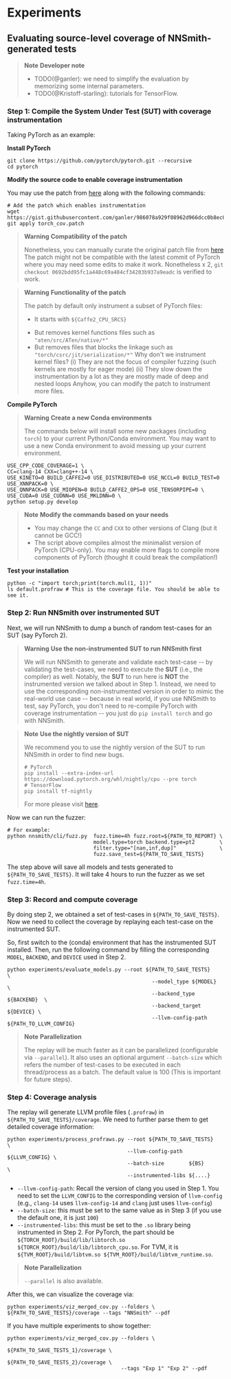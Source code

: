 # Experiments

## Evaluating source-level coverage of NNSmith-generated tests

> **Note** **Developer note**
>
> - TODO(@ganler): we need to simplify the evaluation by memorizing some internal parameters.
> - TODO(@Kristoff-starling): tutorials for TensorFlow.

### Step 1: Compile the System Under Test (SUT) with coverage instrumentation

Taking PyTorch as an example:

**Install PyTorch**

```shell
git clone https://github.com/pytorch/pytorch.git --recursive
cd pytorch
```

**Modify the source code to enable coverage instrumentation**

You may use the patch from [here](https://gist.github.com/ganler/986078a929f08962d966dcc0b8ec0ebe) along with the following commands:

```shell
# Add the patch which enables instrumentation
wget https://gist.githubusercontent.com/ganler/986078a929f08962d966dcc0b8ec0ebe/raw/f00502c86127b4a1867c99c3c2d5879f8c223460/torch_cov.patch
git apply torch_cov.patch
```

> **Warning** **Compatibility of the patch**
>
> Nonetheless, you can manually curate the original patch file from [here](https://gist.github.com/ganler/986078a929f08962d966dcc0b8ec0ebe)
> The patch might not be compatible with the latest commit of PyTorch where you may need some edits to make it work.
> Nonetheless x 2, `git checkout 0692bdd95fc1a448c69a484cf34203b937a9eadc` is verified to work.

> **Warning** **Functionality of the patch**
>
> The patch by default only instrument a subset of PyTorch files:
> + It starts with `${Caffe2_CPU_SRCS}`
> - But removes kernel functions files such as `"aten/src/ATen/native/*"`
> - But removes files that blocks the linkage such as `"torch/csrc/jit/serialization/*"`
> Why don't we instrument kernel files?
> (i)  They are not the focus of compiler fuzzing (such kernels are mostly for eager mode)
> (ii) They slow down the instrumentation by a lot as they are mostly made of deep and nested loops
> Anyhow, you can modify the patch to instrument more files.

**Compile PyTorch**

> **Warning** **Create a new Conda environments**
>
> The commands below will install some new packages (including `torch`) to your current Python/Conda environment.
> You may want to use a new Conda environment to avoid messing up your current environment.

```shell
USE_CPP_CODE_COVERAGE=1 \
CC=clang-14 CXX=clang++-14 \
USE_KINETO=0 BUILD_CAFFE2=0 USE_DISTRIBUTED=0 USE_NCCL=0 BUILD_TEST=0 USE_XNNPACK=0 \
USE_QNNPACK=0 USE_MIOPEN=0 BUILD_CAFFE2_OPS=0 USE_TENSORPIPE=0 \
USE_CUDA=0 USE_CUDNN=0 USE_MKLDNN=0 \
python setup.py develop
```

> **Note** **Modify the commands based on your needs**
>
> - You may change the `CC` and `CXX` to other versions of Clang (but it cannot be GCC!)
> - The script above compiles almost the minimalist version of PyTorch (CPU-only). You may enable more flags to compile more components of PyTorch (thought it could break the compilation!)

**Test your installation**

```shell
python -c "import torch;print(torch.mul(1, 1))"
ls default.profraw # This is the coverage file. You should be able to see it.
```

### Step 2: Run NNSmith over instrumented SUT

Next, we will run NNSmith to dump a bunch of random test-cases for an SUT (say PyTorch 2).

> **Warning** **Use the non-instrumented SUT to run NNSmith first**
>
> We will run NNSmith to generate and validate each test-case -- by validating the test-cases,
> we need to execute the **SUT** (i.e., the compiler) as well. Notably, the **SUT** to run here
> is **NOT** the instrumented version we talked about in Step 1. Instead, we need to use the
> corresponding non-instrumented version in order to mimic the real-world use case -- because
> in real world, if you use NNSmith to test, say PyTorch, you don't need to re-compile PyTorch
> with coverage instrumentation -- you just do `pip install torch` and go with NNSmith.

> **Note** **Use the nightly version of SUT**
>
> We recommend you to use the nightly version of the SUT to run NNSmith in order to find new
> bugs.
>
> ```shell
> # PyTorch
> pip install --extra-index-url https://download.pytorch.org/whl/nightly/cpu --pre torch
> # TensorFlow
> pip install tf-nightly
> ```
> For more please visit [here](https://github.com/ise-uiuc/nnsmith/blob/main/requirements/sys/).

Now we can run the fuzzer:

```shell
# For example:
python nnsmith/cli/fuzz.py  fuzz.time=4h fuzz.root=${PATH_TO_REPORT} \
                            model.type=torch backend.type=pt2        \
                            filter.type="[nan,inf,dup]"              \
                            fuzz.save_test=${PATH_TO_SAVE_TESTS}
```

The step above will save all models and tests generated to `${PATH_TO_SAVE_TESTS}`. It will
take 4 hours to run the fuzzer as we set `fuzz.time=4h`.

### Step 3: Record and compute coverage

By doing step 2, we obtained a set of test-cases in `${PATH_TO_SAVE_TESTS}`. Now we need to
collect the coverage by replaying each test-case on the instrumented SUT.

So, first switch to the (conda) environment that has the instrumented SUT installed. Then, run
the following command by filling the corresponding `MODEL`, `BACKEND`, and `DEVICE` used in
Step 2.

```shell
python experiments/evaluate_models.py --root ${PATH_TO_SAVE_TESTS}        \
                                               --model_type ${MODEL}      \
                                               --backend_type ${BACKEND}  \
                                               --backend_target ${DEVICE} \
                                               --llvm-config-path ${PATH_TO_LLVM_CONFIG}
```

> **Note** **Parallelization**
>
> The replay will be much faster as it can be parallelized (configurable via `--parallel`).
> It also uses an optional argument `--batch-size` which refers the number of test-cases to
> be executed in each thread/process as a batch. The default value is 100 (This is important for future steps).

### Step 4: Coverage analysis

The replay will generate LLVM profile files (`.profraw`) in `${PATH_TO_SAVE_TESTS}/coverage`. We need to further parse them to get detailed coverage information:

```shell
python experiments/process_profraws.py --root ${PATH_TO_SAVE_TESTS}       \
                                       --llvm-config-path  ${LLVM_CONFIG} \
                                       --batch-size        ${BS}          \
                                       --instrumented-libs ${....}
```

- `--llvm-config-path`: Recall the version of clang you used in Step 1. You need to set the `LLVM_CONFIG` to the corresponding version of `llvm-config` (e.g., `clang-14` uses `llvm-config-14` and `clang` just uses `llvm-config`)
- `--batch-size`: this must be set to the same value as in Step 3 (if you use the default one, it is just `100`)
- `--instrumented-libs`: this must be set to the `.so` library being instrumented in Step 2. For PyTorch, the part should be `${TORCH_ROOT}/build/lib/libtorch.so ${TORCH_ROOT}/build/lib/libtorch_cpu.so`. For TVM, it is `${TVM_ROOT}/build/libtvm.so ${TVM_ROOT}/build/libtvm_runtime.so`.

> **Note** **Parallelization**
>
> `--parallel` is also available.

After this, we can visualize the coverage via:

```shell
python experiments/viz_merged_cov.py --folders \
${PATH_TO_SAVE_TESTS}/coverage --tags "NNSmith" --pdf
```

If you have multiple experiments to show together:

```shell
python experiments/viz_merged_cov.py --folders \
                                         ${PATH_TO_SAVE_TESTS_1}/coverage \
                                         ${PATH_TO_SAVE_TESTS_2}/coverage \
                                     --tags "Exp 1" "Exp 2" --pdf
```
